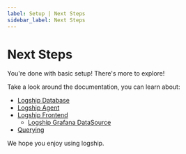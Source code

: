 ```yaml
---
label: Setup | Next Steps
sidebar_label: Next Steps
---
```


# Next Steps

You're done with basic setup! There's more to explore!

Take a look around the documentation, you can learn about:
- [Logship Database](docs/database/install)
- [Logship Agent](docs/agent/install)
- [Logship Frontend](docs/frontend/install)
    - [Logship Grafana DataSource](docs/frontend/grafana-datasource-plugin)
- [Querying](docs/query/basics)

We hope you enjoy using logship.